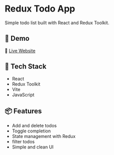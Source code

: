 # Redux Todo App

Simple todo list built with React and Redux Toolkit.

## 🚀 Demo
🔗 [Live Website](https://iamirsalimi.github.io/redux-todo-app/)

## 🧰 Tech Stack
- React
- Redux Toolkit
- Vite
- JavaScript

## 📦 Features
- Add and delete todos
- Toggle completion
- State management with Redux
- filter todos
- Simple and clean UI
